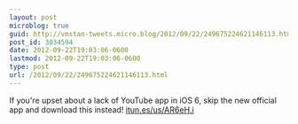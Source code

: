 ```yaml
---
layout: post
microblog: true
guid: http://vmstan-tweets.micro.blog/2012/09/22/249675224621146113.html
post_id: 3034594
date: 2012-09-22T19:03:06-0600
lastmod: 2012-09-22T19:03:06-0600
type: post
url: /2012/09/22/249675224621146113.html
---
```

If you're upset about a lack of YouTube app in iOS 6, skip the new official app and download this instead! <a href="http://itun.es/us/AR6eH.i">itun.es/us/AR6eH.i</a>

